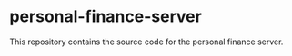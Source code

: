 # personal-finance-server
This repository contains the source code for the personal finance server.
